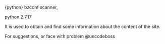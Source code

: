 {python} bzconf scanner,

python 2.7.17

It is used to obtain and find some information about the content of the site.

For suggestions, or face with problem @uncodeboss
